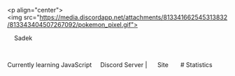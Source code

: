 <p align="center">   
 <img src="https://media.discordapp.net/attachments/813341662545313832/813343404507267092/pokemon_pixel.gif"> 
 </p> 
 <p align="center"> 
     Sadek 
 <p align="center">   
 <img src="https://komarev.com/ghpvc/?username=zrSadek"> 
 </p> 
     <p align="center"> 
   <img src="https://discord.c99.nl/widget/theme-4/513066398847729696.png"/> 
 </p> 
 <p align="center"> 
 Currently learning JavaScript 
 <p align="center"> 
     <a href="https://discord.gg/malaya">Discord Server | </a> 
     <a href="https://zrsadek.netlify.app/">Site</a> 
      
  # Statistics 
 <img align="left" width="47%" src="https://github-readme-stats.vercel.app/api?username=zrSadek&show_icons=true&theme=dark" /> 
 <img align="left" width="47%" src="https://github-readme-stats.vercel.app/api/top-langs/?username=zrSadek&theme=dark" /> 
 
